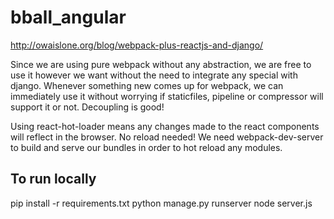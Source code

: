 # bball_angular

http://owaislone.org/blog/webpack-plus-reactjs-and-django/

Since we are using pure webpack without any abstraction, we are free to use it however we want without the need to integrate any special with django. Whenever something new comes up for webpack, we can immediately use it without worrying if staticfiles, pipeline or compressor will support it or not. Decoupling is good!


Using react-hot-loader means any changes made to the react components will reflect in the browser. No reload needed! We need webpack-dev-server to build and serve our bundles in order to hot reload any modules.


## To run locally

pip install -r requirements.txt
python manage.py runserver
node server.js



